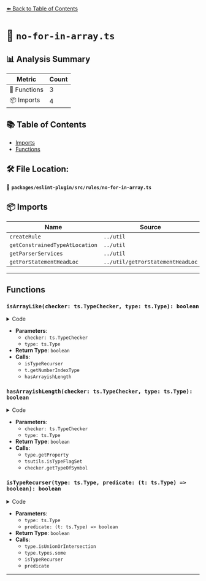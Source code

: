 [⬅️ Back to Table of Contents](../../../../index.md)

# 📄 `no-for-in-array.ts`

## 📊 Analysis Summary

| Metric | Count |
|--------|-------|
| 🔧 Functions | 3 |
| 📦 Imports | 4 |

## 📚 Table of Contents

- [Imports](#imports)
- [Functions](#functions)

## 🛠️ File Location:
📂 **`packages/eslint-plugin/src/rules/no-for-in-array.ts`**

## 📦 Imports

| Name | Source |
|------|--------|
| `createRule` | `../util` |
| `getConstrainedTypeAtLocation` | `../util` |
| `getParserServices` | `../util` |
| `getForStatementHeadLoc` | `../util/getForStatementHeadLoc` |


---

## Functions

### `isArrayLike(checker: ts.TypeChecker, type: ts.Type): boolean`

<details><summary>Code</summary>

```ts
function isArrayLike(checker: ts.TypeChecker, type: ts.Type): boolean {
  return isTypeRecurser(
    type,
    t => t.getNumberIndexType() != null && hasArrayishLength(checker, t),
  );
}
```
</details>

- **Parameters**:
  - `checker: ts.TypeChecker`
  - `type: ts.Type`
- **Return Type**: `boolean`
- **Calls**:
  - `isTypeRecurser`
  - `t.getNumberIndexType`
  - `hasArrayishLength`
### `hasArrayishLength(checker: ts.TypeChecker, type: ts.Type): boolean`

<details><summary>Code</summary>

```ts
function hasArrayishLength(checker: ts.TypeChecker, type: ts.Type): boolean {
  const lengthProperty = type.getProperty('length');

  if (lengthProperty == null) {
    return false;
  }

  return tsutils.isTypeFlagSet(
    checker.getTypeOfSymbol(lengthProperty),
    ts.TypeFlags.NumberLike,
  );
}
```
</details>

- **Parameters**:
  - `checker: ts.TypeChecker`
  - `type: ts.Type`
- **Return Type**: `boolean`
- **Calls**:
  - `type.getProperty`
  - `tsutils.isTypeFlagSet`
  - `checker.getTypeOfSymbol`
### `isTypeRecurser(type: ts.Type, predicate: (t: ts.Type) => boolean): boolean`

<details><summary>Code</summary>

```ts
function isTypeRecurser(
  type: ts.Type,
  predicate: (t: ts.Type) => boolean,
): boolean {
  if (type.isUnionOrIntersection()) {
    return type.types.some(t => isTypeRecurser(t, predicate));
  }

  return predicate(type);
}
```
</details>

- **Parameters**:
  - `type: ts.Type`
  - `predicate: (t: ts.Type) => boolean`
- **Return Type**: `boolean`
- **Calls**:
  - `type.isUnionOrIntersection`
  - `type.types.some`
  - `isTypeRecurser`
  - `predicate`

---